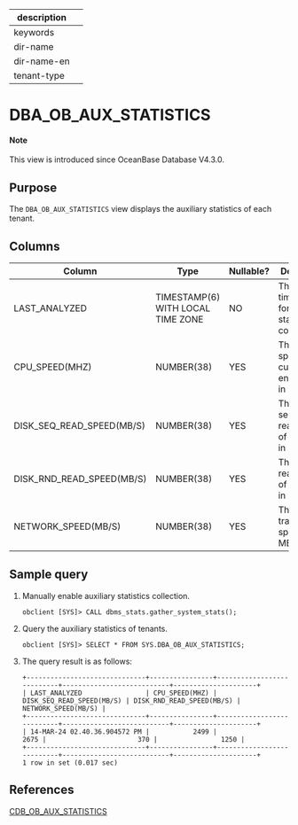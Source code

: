 | description ||
|---|---|
| keywords ||
| dir-name ||
| dir-name-en ||
| tenant-type ||

# DBA_OB_AUX_STATISTICS

<main id="notice" type='explain'>
<h4>Note</h4>
<p>This view is introduced since OceanBase Database V4.3.0. </p>
</main>

## Purpose

The `DBA_OB_AUX_STATISTICS` view displays the auxiliary statistics of each tenant.

## Columns

| **Column** | **Type** | **Nullable?** | **Description** |
| --- | --- | --- | --- |
| LAST_ANALYZED             | TIMESTAMP(6) WITH LOCAL TIME ZONE | NO   | The timestamp for the last statistics collection.     |
| CPU_SPEED(MHZ)            | NUMBER(38)   | YES  | The CPU speed of the current environment, in MHz.     |
| DISK_SEQ_READ_SPEED(MB/S) | NUMBER(38)   | YES  | The sequential read speed of the disk, in MB/s.     |
| DISK_RND_READ_SPEED(MB/S) | NUMBER(38)   | YES  | The random read speed of the disk, in MB/s.     |
| NETWORK_SPEED(MB/S)       | NUMBER(38)   | YES  | The network transmission speed, in MB/s.     |

## Sample query

1. Manually enable auxiliary statistics collection.

   ```shell
   obclient [SYS]> CALL dbms_stats.gather_system_stats();
   ```

2. Query the auxiliary statistics of tenants.

   ```shell
   obclient [SYS]> SELECT * FROM SYS.DBA_OB_AUX_STATISTICS;
   ```

3. The query result is as follows:

   ```shell
   +------------------------------+----------------+---------------------------+---------------------------+---------------------+
   | LAST_ANALYZED                | CPU_SPEED(MHZ) | DISK_SEQ_READ_SPEED(MB/S) | DISK_RND_READ_SPEED(MB/S) | NETWORK_SPEED(MB/S) |
   +------------------------------+----------------+---------------------------+---------------------------+---------------------+
   | 14-MAR-24 02.40.36.904572 PM |           2499 |                      2675 |                       370 |                1250 |
   +------------------------------+----------------+---------------------------+---------------------------+---------------------+
   1 row in set (0.017 sec)
   ```

## References

[CDB_OB_AUX_STATISTICS](../../300.system-view-of-sys-tenant/200.dictionary-view-of-sys-tenant/32400.cdb_ob_aux_statistics-of-sys-tenant.md)